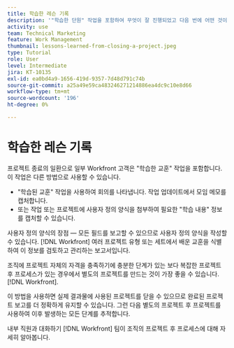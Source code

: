 ```yaml
---
title: 학습한 레슨 기록
description: '"학습한 단원" 작업을 포함하여 무엇이 잘 진행되었고 다음 번에 어떤 것이 개선될 수 있는지 확인하는 방법에 대해 알아봅니다.'
activity: use
team: Technical Marketing
feature: Work Management
thumbnail: lessons-learned-from-closing-a-project.jpeg
type: Tutorial
role: User
level: Intermediate
jira: KT-10135
exl-id: ea0bd4a9-1656-419d-9357-7d48d791c74b
source-git-commit: a25a49e59ca483246271214886ea4dc9c10e8d66
workflow-type: tm+mt
source-wordcount: '196'
ht-degree: 0%

---
```


# 학습한 레슨 기록

프로젝트 종료의 일환으로 일부 Workfront 고객은 &quot;학습한 교훈&quot; 작업을 포함합니다. 이 작업은 다른 방법으로 사용할 수 있습니다.

* &quot;학습된 교훈&quot; 작업을 사용하여 회의를 나타냅니다. 작업 업데이트에서 모임 메모를 캡처합니다.
* 또는 작업 또는 프로젝트에 사용자 정의 양식을 첨부하여 필요한 &quot;학습 내용&quot; 정보를 캡처할 수 있습니다.

사용자 정의 양식의 장점 — 모든 필드를 보고할 수 있으므로 사용자 정의 양식을 작성할 수 있습니다. [!DNL Workfront] 여러 프로젝트 유형 또는 세트에서 배운 교훈을 식별하여 이 정보를 검토하고 관리하는 보고서입니다.

조직에 프로젝트 자체의 자격을 충족하기에 충분한 단계가 있는 보다 복잡한 프로젝트 후 프로세스가 있는 경우에서 별도의 프로젝트를 만드는 것이 가장 좋을 수 있습니다. [!DNL Workfront].

이 방법을 사용하면 실제 결과물에 사용된 프로젝트를 닫을 수 있으므로 완료된 프로젝트 보고를 더 정확하게 유지할 수 있습니다. 그런 다음 별도의 프로젝트 후 프로젝트를 사용하여 이후 발생하는 모든 단계를 추적합니다.

내부 직원과 대화하기 [!DNL Workfront] 팀이 조직의 프로젝트 후 프로세스에 대해 자세히 알아봅니다.

